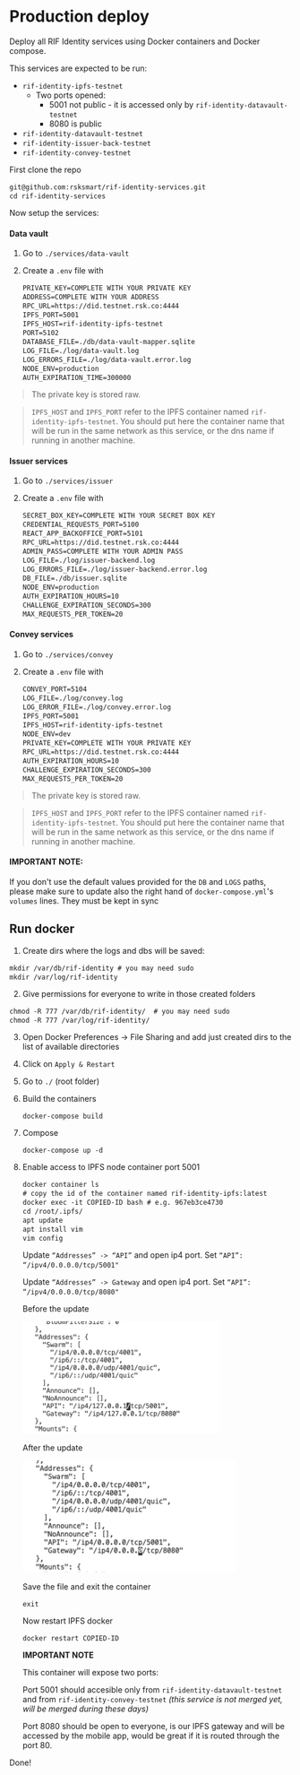 # Production deploy

Deploy all RIF Identity services using Docker containers and Docker compose.

This services are expected to be run:

- `rif-identity-ipfs-testnet` 
    - Two ports opened: 
        - 5001 not public - it is accessed only by `rif-identity-datavault-testnet`
        - 8080 is public
- `rif-identity-datavault-testnet`
- `rif-identity-issuer-back-testnet`
- `rif-identity-convey-testnet`

First clone the repo

```
git@github.com:rsksmart/rif-identity-services.git
cd rif-identity-services
```

Now setup the services:

#### Data vault

1. Go to `./services/data-vault`
2. Create a `.env` file with

    ```
    PRIVATE_KEY=COMPLETE WITH YOUR PRIVATE KEY
    ADDRESS=COMPLETE WITH YOUR ADDRESS
    RPC_URL=https://did.testnet.rsk.co:4444
    IPFS_PORT=5001
    IPFS_HOST=rif-identity-ipfs-testnet
    PORT=5102
    DATABASE_FILE=./db/data-vault-mapper.sqlite
    LOG_FILE=./log/data-vault.log
    LOG_ERRORS_FILE=./log/data-vault.error.log
    NODE_ENV=production
    AUTH_EXPIRATION_TIME=300000
    ```

> The private key is stored raw.

> `IPFS_HOST` and `IPFS_PORT` refer to the IPFS container named `rif-identity-ipfs-testnet`. You should put here the container name that will be run in the same network as this service, or the dns name if running in another machine.

#### Issuer services

1. Go to `./services/issuer`
2. Create a `.env` file with

    ```
    SECRET_BOX_KEY=COMPLETE WITH YOUR SECRET BOX KEY
    CREDENTIAL_REQUESTS_PORT=5100
    REACT_APP_BACKOFFICE_PORT=5101
    RPC_URL=https://did.testnet.rsk.co:4444
    ADMIN_PASS=COMPLETE WITH YOUR ADMIN PASS
    LOG_FILE=./log/issuer-backend.log
    LOG_ERRORS_FILE=./log/issuer-backend.error.log
    DB_FILE=./db/issuer.sqlite
    NODE_ENV=production
    AUTH_EXPIRATION_HOURS=10
    CHALLENGE_EXPIRATION_SECONDS=300
    MAX_REQUESTS_PER_TOKEN=20
    ```


#### Convey services

1. Go to `./services/convey`
2. Create a `.env` file with

    ```
    CONVEY_PORT=5104
    LOG_FILE=./log/convey.log
    LOG_ERROR_FILE=./log/convey.error.log
    IPFS_PORT=5001
    IPFS_HOST=rif-identity-ipfs-testnet
    NODE_ENV=dev
    PRIVATE_KEY=COMPLETE WITH YOUR PRIVATE KEY
    RPC_URL=https://did.testnet.rsk.co:4444
    AUTH_EXPIRATION_HOURS=10
    CHALLENGE_EXPIRATION_SECONDS=300
    MAX_REQUESTS_PER_TOKEN=20
    ```

> The private key is stored raw.

> `IPFS_HOST` and `IPFS_PORT` refer to the IPFS container named `rif-identity-ipfs-testnet`. You should put here the container name that will be run in the same network as this service, or the dns name if running in another machine.

#### IMPORTANT NOTE:

If you don't use the default values provided for the `DB` and `LOGS` paths, please make sure to update also the right hand of `docker-compose.yml`'s `volumes` lines. They must be kept in sync

## Run docker

1. Create dirs where the logs and dbs will be saved:

```
mkdir /var/db/rif-identity # you may need sudo
mkdir /var/log/rif-identity
```

2. Give permissions for everyone to write in those created folders

```
chmod -R 777 /var/db/rif-identity/  # you may need sudo
chmod -R 777 /var/log/rif-identity/
```

3. Open Docker Preferences -> File Sharing and add just created dirs to the list of available directories

4. Click on `Apply & Restart`

5. Go to `./` (root folder)
6. Build the containers

    ```
    docker-compose build
    ```
  
7. Compose

    ```
    docker-compose up -d
    ```
  
8. Enable access to IPFS node container port 5001

    ```
    docker container ls
    # copy the id of the container named rif-identity-ipfs:latest
    docker exec -it COPIED-ID bash # e.g. 967eb3ce4730
    cd /root/.ipfs/
    apt update
    apt install vim
    vim config
    ```

    Update `“Addresses” -> “API”` and open ip4 port. Set `“API”: “/ipv4/0.0.0.0/tcp/5001"`

    Update `“Addresses” -> Gateway` and open ip4 port. Set `“API”: “/ipv4/0.0.0.0/tcp/8080"`

    Before the update
    
    <img src="./beofre_update_ipfs.png" height="200" />

    After the update

    <img src="./after_update_ipfs.png" height="200" />

    Save the file and exit the container

    ```
    exit
    ```

    Now restart IPFS docker

    ```
    docker restart COPIED-ID
    ```

    **IMPORTANT NOTE**
    
    This container will expose two ports:

    Port 5001 should accesible only from `rif-identity-datavault-testnet` and from `rif-identity-convey-testnet` _(this service is not merged yet, will be merged during these days)_

    Port 8080 should be open to everyone, is our IPFS gateway and will be accessed by the mobile app, would be great if it is routed through the port 80. 
    
Done!
